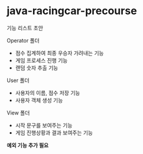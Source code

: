 # java-racingcar-precourse

기능 리스트 초안

Operator 폴더

- 점수 집계하여 최종 우승자 가려내는 기능
- 게임 프로세스 진행 기능
- 랜덤 숫자 추출 기능

User 폴더

- 사용자의 이름, 점수 저장 기능
- 사용자 객체 생성 기능

View 폴더

- 시작 문구를 보여주는 기능
- 게임 진행상황과 결과 보여주는 기능

**예외 기능 추가 필요**